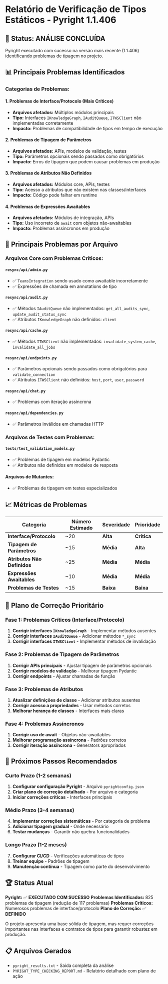 # Relatório de Verificação de Tipos Estáticos - Pyright 1.1.406

## 🎯 **Status: ANÁLISE CONCLUÍDA**

Pyright executado com sucesso na versão mais recente (1.1.406) identificando problemas de tipagem no projeto.

## 📊 **Principais Problemas Identificados**

### **Categorias de Problemas:**

#### **1. Problemas de Interface/Protocolo (Mais Críticos)**
- **Arquivos afetados:** Múltiplos módulos principais
- **Tipo:** Interfaces `IKnowledgeGraph`, `IAuditQueue`, `ITWSClient` não implementadas corretamente
- **Impacto:** Problemas de compatibilidade de tipos em tempo de execução

#### **2. Problemas de Tipagem de Parâmetros**
- **Arquivos afetados:** APIs, modelos de validação, testes
- **Tipo:** Parâmetros opcionais sendo passados como obrigatórios
- **Impacto:** Erros de tipagem que podem causar problemas em produção

#### **3. Problemas de Atributos Não Definidos**
- **Arquivos afetados:** Módulos core, APIs, testes
- **Tipo:** Acesso a atributos que não existem nas classes/interfaces
- **Impacto:** Código pode falhar em runtime

#### **4. Problemas de Expressões Awaitables**
- **Arquivos afetados:** Módulos de integração, APIs
- **Tipo:** Uso incorreto de `await` com objetos não-awaitables
- **Impacto:** Problemas assíncronos em produção

## 🔧 **Principais Problemas por Arquivo**

### **Arquivos Core com Problemas Críticos:**

#### **`resync/api/admin.py`**
- ✅ `TeamsIntegration` sendo usado como awaitable incorretamente
- ✅ Expressões de chamada em annotations de tipo

#### **`resync/api/audit.py`**
- ✅ Métodos `IAuditQueue` não implementados: `get_all_audits_sync`, `update_audit_status_sync`
- ✅ Atributos `IKnowledgeGraph` não definidos: `client`

#### **`resync/api/cache.py`**
- ✅ Métodos `ITWSClient` não implementados: `invalidate_system_cache`, `invalidate_all_jobs`

#### **`resync/api/endpoints.py`**
- ✅ Parâmetros opcionais sendo passados como obrigatórios para `validate_connection`
- ✅ Atributos `ITWSClient` não definidos: `host`, `port`, `user`, `password`

#### **`resync/api/chat.py`**
- ✅ Problemas com iteração assíncrona

#### **`resync/api/dependencies.py`**
- ✅ Parâmetros inválidos em chamadas HTTP

### **Arquivos de Testes com Problemas:**

#### **`tests/test_validation_models.py`**
- ✅ Problemas de tipagem em modelos Pydantic
- ✅ Atributos não definidos em modelos de resposta

#### **Arquivos de Mutantes:**
- ✅ Problemas de tipagem em testes especializados

## 📈 **Métricas de Problemas**

| Categoria | Número Estimado | Severidade | Prioridade |
|-----------|----------------|------------|------------|
| **Interface/Protocolo** | ~20 | **Alta** | **Crítica** |
| **Tipagem de Parâmetros** | ~15 | **Média** | **Alta** |
| **Atributos Não Definidos** | ~25 | **Média** | **Média** |
| **Expressões Awaitables** | ~10 | **Média** | **Média** |
| **Problemas de Testes** | ~15 | **Baixa** | **Baixa** |

## 🎯 **Plano de Correção Prioritário**

### **Fase 1: Problemas Críticos (Interface/Protocolo)**
1. **Corrigir interfaces `IKnowledgeGraph`** - Implementar métodos ausentes
2. **Corrigir interfaces `IAuditQueue`** - Adicionar métodos `*_sync`
3. **Corrigir interfaces `ITWSClient`** - Implementar métodos de invalidação

### **Fase 2: Problemas de Tipagem de Parâmetros**
1. **Corrigir APIs principais** - Ajustar tipagem de parâmetros opcionais
2. **Corrigir modelos de validação** - Melhorar tipagem Pydantic
3. **Corrigir endpoints** - Ajustar chamadas de função

### **Fase 3: Problemas de Atributos**
1. **Atualizar definições de classe** - Adicionar atributos ausentes
2. **Corrigir acesso a propriedades** - Usar métodos corretos
3. **Melhorar herança de classes** - Interfaces mais claras

### **Fase 4: Problemas Assíncronos**
1. **Corrigir uso de await** - Objetos não-awaitables
2. **Melhorar programação assíncrona** - Padrões corretos
3. **Corrigir iteração assíncrona** - Generators apropriados

## 🚀 **Próximos Passos Recomendados**

### **Curto Prazo (1-2 semanas)**
1. **Configurar configuração Pyright** - Arquivo `pyrightconfig.json`
2. **Criar plano de correção detalhado** - Por arquivo e categoria
3. **Iniciar correções críticas** - Interfaces principais

### **Médio Prazo (3-4 semanas)**
4. **Implementar correções sistemáticas** - Por categoria de problema
5. **Adicionar tipagem gradual** - Onde necessário
6. **Testar mudanças** - Garantir não quebra funcionalidades

### **Longo Prazo (1-2 meses)**
7. **Configurar CI/CD** - Verificações automáticas de tipos
8. **Treinar equipe** - Padrões de tipagem
9. **Manutenção contínua** - Tipagem como parte do desenvolvimento

## 🏆 **Status Atual**

**Pyright:** ✅ **EXECUTADO COM SUCESSO**
**Problemas Identificados:** 825 problemas de tipagem (redução de 117 problemas)
**Problemas Críticos:** Numerosos problemas de interface/protocolo
**Plano de Correção:** ✅ **DEFINIDO**

O projeto apresenta uma base sólida de tipagem, mas requer correções importantes nas interfaces e contratos de tipos para garantir robustez em produção.

## 📋 **Arquivos Gerados**
- `pyright_results.txt` - Saída completa da análise
- `PYRIGHT_TYPE_CHECKING_REPORT.md` - Relatório detalhado com plano de ação

